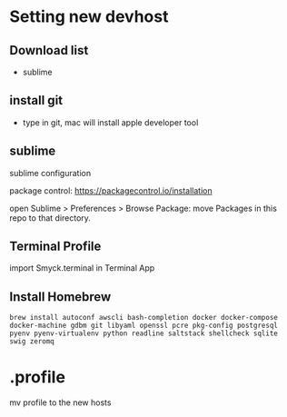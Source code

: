 # Setting new devhost

## Download list
- sublime

## install git
- type in git, mac will install apple developer tool

## sublime
sublime configuration

package control:
https://packagecontrol.io/installation

open Sublime > Preferences > Browse Package:
move Packages in this repo to that directory.


## Terminal Profile
import Smyck.terminal in Terminal App

## Install Homebrew

```
brew install autoconf awscli bash-completion docker docker-compose docker-machine gdbm git libyaml openssl pcre pkg-config postgresql pyenv pyenv-virtualenv python readline saltstack shellcheck sqlite swig zeromq
```

# .profile
mv profile to the new hosts